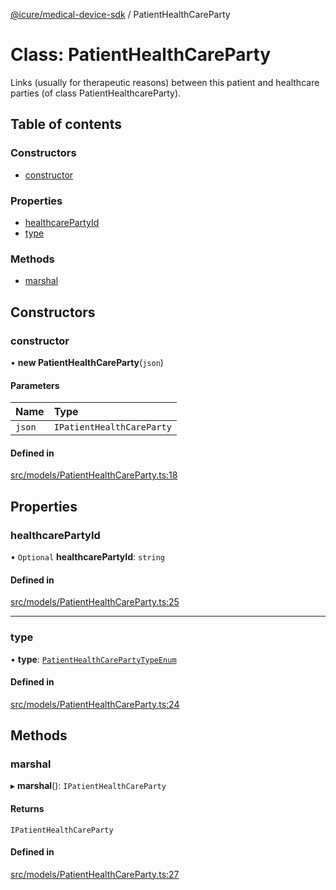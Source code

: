 [@icure/medical-device-sdk](../modules.md) / PatientHealthCareParty

# Class: PatientHealthCareParty

Links (usually for therapeutic reasons) between this patient and healthcare parties (of class PatientHealthcareParty).

## Table of contents

### Constructors

- [constructor](PatientHealthCareParty.md#constructor)

### Properties

- [healthcarePartyId](PatientHealthCareParty.md#healthcarepartyid)
- [type](PatientHealthCareParty.md#type)

### Methods

- [marshal](PatientHealthCareParty.md#marshal)

## Constructors

### constructor

• **new PatientHealthCareParty**(`json`)

#### Parameters

| Name | Type |
| :------ | :------ |
| `json` | `IPatientHealthCareParty` |

#### Defined in

[src/models/PatientHealthCareParty.ts:18](https://github.com/icure/icure-medical-device-js-sdk/blob/6492840/src/models/PatientHealthCareParty.ts#L18)

## Properties

### healthcarePartyId

• `Optional` **healthcarePartyId**: `string`

#### Defined in

[src/models/PatientHealthCareParty.ts:25](https://github.com/icure/icure-medical-device-js-sdk/blob/6492840/src/models/PatientHealthCareParty.ts#L25)

___

### type

• **type**: [`PatientHealthCarePartyTypeEnum`](../modules.md#patienthealthcarepartytypeenum)

#### Defined in

[src/models/PatientHealthCareParty.ts:24](https://github.com/icure/icure-medical-device-js-sdk/blob/6492840/src/models/PatientHealthCareParty.ts#L24)

## Methods

### marshal

▸ **marshal**(): `IPatientHealthCareParty`

#### Returns

`IPatientHealthCareParty`

#### Defined in

[src/models/PatientHealthCareParty.ts:27](https://github.com/icure/icure-medical-device-js-sdk/blob/6492840/src/models/PatientHealthCareParty.ts#L27)
